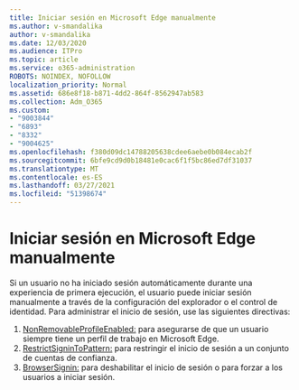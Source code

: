 ```yaml
---
title: Iniciar sesión en Microsoft Edge manualmente
ms.author: v-smandalika
author: v-smandalika
ms.date: 12/03/2020
ms.audience: ITPro
ms.topic: article
ms.service: o365-administration
ROBOTS: NOINDEX, NOFOLLOW
localization_priority: Normal
ms.assetid: 686e8f18-b871-4dd2-864f-8562947ab583
ms.collection: Adm_O365
ms.custom:
- "9003844"
- "6893"
- "8332"
- "9004625"
ms.openlocfilehash: f380d09dc14788205638cdee6aebe0b084ecab2f
ms.sourcegitcommit: 6bfe9cd9d0b18481e0cac6f1f5bc86ed7df31037
ms.translationtype: MT
ms.contentlocale: es-ES
ms.lasthandoff: 03/27/2021
ms.locfileid: "51398674"
---
```

# <a name="sign-in-to-microsoft-edge-manually"></a>Iniciar sesión en Microsoft Edge manualmente

Si un usuario no ha iniciado sesión automáticamente durante una experiencia de primera ejecución, el usuario puede iniciar sesión manualmente a través de la configuración del explorador o el control de identidad. Para administrar el inicio de sesión, use las siguientes directivas:

1. [NonRemovableProfileEnabled:](https://docs.microsoft.com/deployedge/microsoft-edge-policies#nonremovableprofileenabled) para asegurarse de que un usuario siempre tiene un perfil de trabajo en Microsoft Edge.
2. [RestrictSigninToPattern:](https://docs.microsoft.com/deployedge/microsoft-edge-policies#restrictsignintopattern) para restringir el inicio de sesión a un conjunto de cuentas de confianza.
3. [BrowserSignin:](https://docs.microsoft.com/deployedge/microsoft-edge-policies#browsersignin) para deshabilitar el inicio de sesión o para forzar a los usuarios a iniciar sesión.

